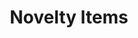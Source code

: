 ---
layout: gallery
title: Novelty Items
weight: 3
permalink: /gallery/novelty-items/
featured_image_path: /assets/images/gallery/novelty-items/elk-foot-gun-rack.jpg
images:
  - title: Elk Foot Gun Rack
    small_image_path: /assets/images/gallery/novelty-items/elk-foot-gun-rack.jpg
    large_image_path: /assets/images/gallery/novelty-items/elk-foot-gun-rack.jpg
  - title: Zebra foot stool
    small_image_path: /assets/images/gallery/novelty-items/zebra-foot-stool.jpg
    large_image_path: /assets/images/gallery/novelty-items/zebra-foot-stool.jpg
  - title: 9.5-inch Mt. Goat Billy
    small_image_path: /assets/images/gallery/novelty-items/9_point_5_mt_goat_billy_sm.jpg
    large_image_path: /assets/images/gallery/novelty-items/9_point_5_mt_goat_billy.jpg
  - title: Texas rattle snake
    small_image_path: /assets/images/gallery/novelty-items/Texas-rattle-snake_sm.jpg
    large_image_path: /assets/images/gallery/novelty-items/Texas-rattle-snake.jpg
  - title: Antelope Horn Plaque
    small_image_path: /assets/images/gallery/novelty-items/antelope_horn_plaque_sm.jpg
    large_image_path: /assets/images/gallery/novelty-items/antelope_horn_plaque.jpg
  - title: Coyote Skull
    small_image_path: /assets/images/gallery/novelty-items/coyote_skull_sm.jpg
    large_image_path: /assets/images/gallery/novelty-items/coyote_skull.jpg
  - title: Custom Elk Antler Coffee Table
    small_image_path: /assets/images/gallery/novelty-items/custom_elk_antler_coffee_table_sm.jpg
    large_image_path: /assets/images/gallery/novelty-items/custom_elk_antler_coffee_table.jpg
  - title: Mule Deer Horn Plaque
    small_image_path: /assets/images/gallery/novelty-items/mule_deer_horn_plaque_sm.jpg
    large_image_path: /assets/images/gallery/novelty-items/mule_deer_horn_plaque.jpg
  - title: Sheep Skull on panel
    small_image_path: /assets/images/gallery/novelty-items/sheep_skull_on_panel_sm.jpg
    large_image_path: /assets/images/gallery/novelty-items/sheep_skull_on_panel.jpg
  - title: Turkey Tail Fan Plaque
    small_image_path: /assets/images/gallery/novelty-items/turkey_tail_fan_plaque_sm.jpg
    large_image_path: /assets/images/gallery/novelty-items/turkey_tail_fan_plaque.jpg
  - title: Whitetail European Mount
    small_image_path: /assets/images/gallery/novelty-items/whitetail_european_mount_sm.jpg
    large_image_path: /assets/images/gallery/novelty-items/whitetail_european_mount.jpg
---